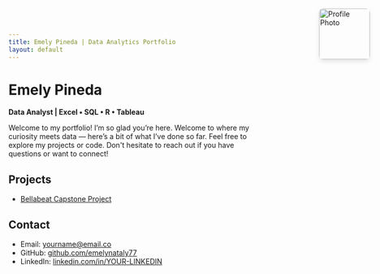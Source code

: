 ```yaml
---
title: Emely Pineda | Data Analytics Portfolio
layout: default
---
```


# Emely Pineda  
**Data Analyst | Excel • SQL • R • Tableau**

<p class="homepage-intro">
  Welcome to my portfolio! I’m so glad you’re here.  
  Welcome to where my curiosity meets data — here’s a bit of what I’ve done so far.
  Feel free to explore my projects or code. Don't hesitate to reach out if you have questions or want to connect!
</p>

## Projects
- [Bellabeat Capstone Project](projects/bellabeat.md)

## Contact
- Email: yourname@email.co  
- GitHub: [github.com/emelynataly77](https://github.com/emelynataly77)  
- LinkedIn: [linkedin.com/in/YOUR-LINKEDIN](https://linkedin.com/in/YOUR-LINKEDIN)

<!-- Profile picture in top right corner -->
<div style="position: absolute; top: 20px; right: 20px;">
  <img 
    src="assets/img/practice.jpg" 
    alt="Profile Photo" 
    style="width: 100px; height: auto; border-radius: 8px; box-shadow: 0 4px 8px rgba(0,0,0,0.1);">
</div>
